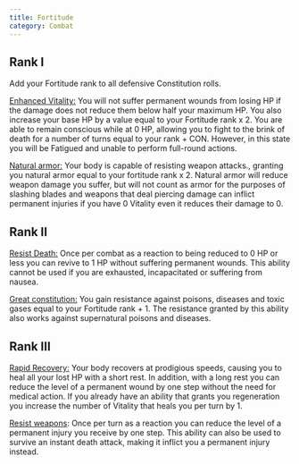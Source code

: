 ```yaml
---
title: Fortitude
category: Combat
---
```


## Rank I

Add your Fortitude rank to all defensive Constitution rolls.

<u>Enhanced Vitality:</u> You will not suffer permanent wounds from losing HP if the damage does not reduce them below half your maximum HP. You also increase your base HP by a value equal to your Fortitude rank x 2. You are able to remain conscious while at 0 HP, allowing you to fight to the brink of death for a number of turns equal to your rank + CON. However, in this state you will be Fatigued and unable to perform full-round actions.

<u>Natural armor:</u> Your body is capable of resisting weapon attacks., granting you natural armor equal to your fortitude rank x 2. Natural armor will reduce weapon damage you suffer, but will not count as armor for the purposes of slashing blades and weapons that deal piercing damage can inflict permanent injuries if you have 0 Vitality even it reduces their damage to 0.

## Rank II

<u>Resist Death:</u> Once per combat as a reaction to being reduced to 0 HP or less you can revive to 1 HP without suffering permanent wounds. This ability cannot be used if you are exhausted, incapacitated or suffering from nausea.

<u>Great constitution:</u> You gain resistance against poisons, diseases and toxic gases equal to your Fortitude rank + 1. The resistance granted by this ability also works against supernatural poisons and diseases.

## Rank III

<u>Rapid Recovery:</u> Your body recovers at prodigious speeds, causing you to heal all your lost HP with a short rest. In addition, with a long rest you can reduce the level of a permanent wound by one step without the need for medical action. If you already have an ability that grants you regeneration you increase the number of Vitality that heals you per turn by 1.

<u>Resist weapons</u>: Once per turn as a reaction you can reduce the level of a permanent injury you receive by one step. This ability can also be used to survive an instant death attack, making it inflict you a permanent injury instead.
